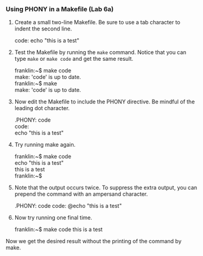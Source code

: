 ### Using PHONY in a Makefile (Lab 6a)

1. Create a small two-line Makefile. Be sure to use a tab character to indent the second line.

    code:
            echo "this is a test"

1. Test the Makefile by running the `make` command. Notice that you can
type `make` or `make code` and get the same result.

    franklin:~$ make code  
    make: 'code' is up to date.  
    franklin:~$ make   
    make: 'code' is up to date.  

1. Now edit the Makefile to include the PHONY directive. Be mindful of the
leading dot character.

    .PHONY: code  
    code:  
            echo "this is a test"  

1. Try running make again.

    franklin:~$ make code  
    echo "this is a test"  
    this is a test   
    franklin:~$   

1. Note that the output occurs twice. To suppress the extra output, you can prepend the command 
   with an ampersand character.

    .PHONY: code
    code:
            @echo "this is a test"

1. Now try running one final time.

    franklin:~$ make code
    this is a test

Now we get the desired result without the printing of the command
by make.

